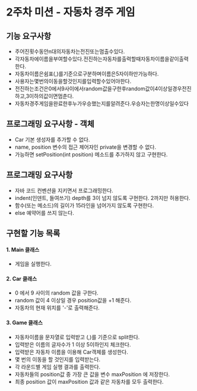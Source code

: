 # 2주차 미션 - 자동차 경주 게임


## 기능 요구사항
* 주어진횟수동안n대의자동차는전진또는멈출수있다.
* 각자동차에이름을부여할수있다.전진하는자동차를출력할때자동차이름을같이출력한다.
* 자동차이름은쉼표(,)를기준으로구분하며이름은5자이하만가능하다.
* 사용자는몇번의이동을할것인지를입력할수있어야한다.
* 전진하는조건은0에서9사이에서random값을구한후random값이4이상일경우전진하고,3이하의값이면멈춘다.
* 자동차경주게임을완료한후누가우승했는지를알려준다.우승자는한명이상일수있다

## 프로그래밍 요구사항 - 객체
* Car 기본 생성자를 추가할 수 없다.
* name, position 변수의 접근 제어자인 private을 변경할 수 없다.
* 가능하면 setPosition(int position) 메소드를 추가하지 않고 구현한다.

## 프로그래밍 요구사항
* 자바 코드 컨벤션을 지키면서 프로그래밍한다.
* indent(인덴트, 들여쓰기) depth를 3이 넘지 않도록 구현한다. 2까지만 허용한다.
* 함수(또는 메소드)의 길이가 15라인을 넘어가지 않도록 구현한다.
* else 예약어를 쓰지 않는다.

## 구현할 기능 목록
#### 1. Main 클래스  
* 게임을 실행한다.

#### 2. Car 클래스  
* 0 에서 9 사이의 random 값을 구한다.
* random 값이 4 이상일 경우 position값을 +1 해준다.
* 자동차의 현재 위치를 '-'로 출력해준다.

#### 3. Game 클래스  
* 자동차이름을 문자열로 입력받고 (,)를 기준으로 split한다.
* 입력받은 이름의 글자수가 1 이상 5이하인지 체크한다.
* 입력받은 자동차 이름을 이용해 Car객체를 생성한다.
* 몇 번의 이동을 할 것인지를 입력받는다.
* 각 라운드별 게임 실행 결과를 출력한다.
* 자동차들의 position값 중 가장 큰 값을 변수 maxPosition 에 저장한다.
* 최종 position 값이 maxPosition 값과 같은 자동차를 모두 출력한다.
